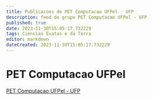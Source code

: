 ```yaml
---
title: Publicacoes de PET Computacao UFPel - UFP 
description: feed do grupo PET Computacao UFPel - UFP
published: true
date: 2023-11-30T15:05:17.732229
tags: Ciencias Exatas e da Terra
editor: markdown
dateCreated: 2023-11-30T15:05:17.732229
---
```


# PET Computacao UFPel
[PET Computacao UFPel - UFP](/grupo/186PETComputacaoUFPelUFP)